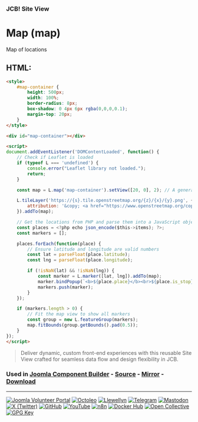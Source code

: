 ### JCB! Site View
# Map (map)

Map of locations

## HTML:
```html
<style>
    #map-container {
        height: 500px;
        width: 100%;
        border-radius: 8px;
        box-shadow: 0 4px 6px rgba(0,0,0,0.1);
        margin-top: 20px;
    }
</style>

<div id="map-container"></div>

<script>
document.addEventListener('DOMContentLoaded', function() {
    // Check if Leaflet is loaded
    if (typeof L === 'undefined') {
        console.error("Leaflet library not loaded.");
        return;
    }

    const map = L.map('map-container').setView([20, 0], 2); // A general view of the world

    L.tileLayer('https://{s}.tile.openstreetmap.org/{z}/{x}/{y}.png', {
        attribution: '&copy; <a href="https://www.openstreetmap.org/copyright">OpenStreetMap</a> contributors'
    }).addTo(map);

    // Get the locations from PHP and parse them into a JavaScript object.
    const places = <?php echo json_encode($this->items); ?>;
    const markers = [];

    places.forEach(function(place) {
        // Ensure latitude and longitude are valid numbers
        const lat = parseFloat(place.latitude);
        const lng = parseFloat(place.longitude);

        if (!isNaN(lat) && !isNaN(lng)) {
            const marker = L.marker([lat, lng]).addTo(map);
            marker.bindPopup(`<b>${place.place}</b><br>${place.is_stop}`);
            markers.push(marker);
        }
    });

    if (markers.length > 0) {
        // Fit the map view to show all markers
        const group = new L.featureGroup(markers);
        map.fitBounds(group.getBounds().pad(0.5));
    }
});
</script>
```

> Deliver dynamic, custom front-end experiences with this reusable Site View crafted for seamless data flow and design flexibility in JCB.

### Used in [Joomla Component Builder](https://www.joomlacomponentbuilder.com) - [Source](https://git.vdm.dev/joomla/Component-Builder) - [Mirror](https://github.com/vdm-io/Joomla-Component-Builder) - [Download](https://git.vdm.dev/joomla/pkg-component-builder/releases)

---
[![Joomla Volunteer Portal](https://img.shields.io/badge/-Joomla-gold?logo=joomla)](https://volunteers.joomla.org/joomlers/1396-llewellyn-van-der-merwe "Join Llewellyn on the Joomla Volunteer Portal: Shaping the Future Together!") [![Octoleo](https://img.shields.io/badge/-Octoleo-black?logo=linux)](https://git.vdm.dev/octoleo "--quiet") [![Llewellyn](https://img.shields.io/badge/-Llewellyn-ffffff?logo=gitea)](https://git.vdm.dev/Llewellyn "Collaborate and Innovate with Llewellyn on Git: Building a Better Code Future!") [![Telegram](https://img.shields.io/badge/-Telegram-blue?logo=telegram)](https://t.me/Joomla_component_builder "Join Llewellyn and the Community on Telegram: Building Joomla Components Together!") [![Mastodon](https://img.shields.io/badge/-Mastodon-9e9eec?logo=mastodon)](https://joomla.social/@llewellyn "Connect and Engage with Llewellyn on Joomla Social: Empowering Communities, One Post at a Time!") [![X (Twitter)](https://img.shields.io/badge/-X-black?logo=x)](https://x.com/llewellynvdm "Join the Conversation with Llewellyn on X: Where Ideas Take Flight!") [![GitHub](https://img.shields.io/badge/-GitHub-181717?logo=github)](https://github.com/Llewellynvdm "Build, Innovate, and Thrive with Llewellyn on GitHub: Turning Ideas into Impact!") [![YouTube](https://img.shields.io/badge/-YouTube-ff0000?logo=youtube)](https://www.youtube.com/@OctoYou "Explore, Learn, and Create with Llewellyn on YouTube: Your Gateway to Inspiration!") [![n8n](https://img.shields.io/badge/-n8n-black?logo=n8n)](https://n8n.io/creators/octoleo "Effortless Automation and Impactful Workflows with Llewellyn on n8n!") [![Docker Hub](https://img.shields.io/badge/-Docker-grey?logo=docker)](https://hub.docker.com/u/llewellyn "Llewellyn on Docker: Containerize Your Creativity!") [![Open Collective](https://img.shields.io/badge/-Donate-green?logo=opencollective)](https://opencollective.com/joomla-component-builder "Donate towards JCB: Help Llewellyn financially so he can continue developing this great tool!") [![GPG Key](https://img.shields.io/badge/-GPG-blue?logo=gnupg)](https://git.vdm.dev/Llewellyn/gpg "Unlock Trust and Security with Llewellyn's GPG Key: Your Gateway to Verified Connections!")